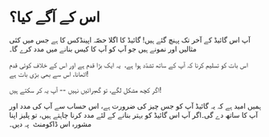 # اس کے آگے کیا؟

آپ اس گائیڈ کے آخر تک پہنچ گئے ہیں! گائیڈ کا اگلا حصّہ اپینڈکس کا ہے جس میں کئی مثالیں اور نمونے ہیں جو آپ کو آپ کا کیس بنانے میں مدد کرے گا۔

اس بات کو تسلیم کرنا کہ آپ کے ساتھ تشدّد ہوا ہے،  یہ ایک بڑا قدم ہے اور اس کے خلاف کوئی قدم اٹھانا، اس سے بھی بڑی بات ہے!

اگر کچھ مشکل لگے، تو گھبرائیں نہیں -- آپ یہ کر سکتے ہیں!

ہمیں امید ہے کہ یہ گائیڈ آپ کو جس چیز کی ضرورت ہے، اس حساب سے آپ کی مدد اور آپ کا ساتھ دے گی۔اگر آپ اس گائیڈ کو بہتر بنانے کے لئے مدد کرنا چاہتے ہیں، تو پلیز اپنا مشورہ اس ڈاکومنٹ  پہ دیں۔
